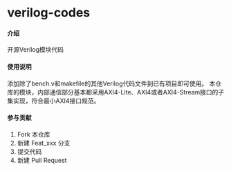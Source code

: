 # verilog-codes

#### 介绍
开源Verilog模块代码

#### 使用说明
添加除了bench.v和makefile的其他Verilog代码文件到已有项目即可使用。
本仓库的模块，内部通信部分基本都采用AXI4-Lite、AXI4或者AXI4-Stream接口的子集实现，符合最小AXI4接口规范。

#### 参与贡献

1.  Fork 本仓库
2.  新建 Feat_xxx 分支
3.  提交代码
4.  新建 Pull Request